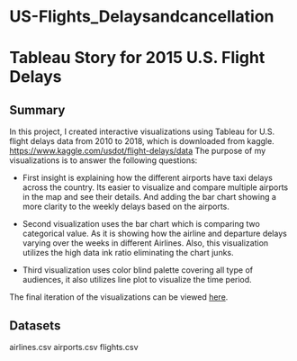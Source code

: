 # US-Flights_Delaysandcancellation
# Tableau Story for 2015 U.S. Flight Delays

## Summary

In this project, I created interactive visualizations using Tableau for U.S.
flight delays data from 2010 to 2018, which is downloaded from kaggle.
https://www.kaggle.com/usdot/flight-delays/data
The purpose of my visualizations is to answer the following questions:

- First insight is explaining how the different airports have taxi delays across the country. Its easier to visualize and compare multiple airports in the map and see their details. And adding the bar chart showing a more clarity to the weekly delays based on the airports.

- Second visualization uses the bar chart which is comparing two categorical value. As it is showing how the airline and departure delays varying over the weeks in different Airlines. Also, this visualization utilizes the high data ink ratio eliminating the chart junks.

- Third visualization uses color blind palette covering all type of audiences, it also utilizes line plot to visualize the time period.

The final iteration of the visualizations
can be viewed
[here](https://public.tableau.com/profile/melisha#!/vizhome/Udacity_USFlights_data_project/BusiestAirportbymonth).

## Datasets
airlines.csv
airports.csv
flights.csv
